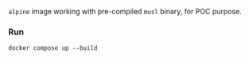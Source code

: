 `alpine` image working with pre-compiled `musl` binary,  for POC purpose.


### Run
`docker compose up --build`
